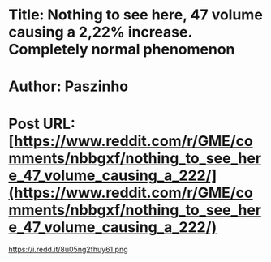 # Title: Nothing to see here, 47 volume causing a 2,22% increase. Completely normal phenomenon
# Author: Paszinho
# Post URL: [https://www.reddit.com/r/GME/comments/nbbgxf/nothing_to_see_here_47_volume_causing_a_222/](https://www.reddit.com/r/GME/comments/nbbgxf/nothing_to_see_here_47_volume_causing_a_222/)


https://i.redd.it/8u05ng2fhuy61.png